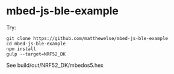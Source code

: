 # mbed-js-ble-example

Try:

```
git clone https://github.com/matthewelse/mbed-js-ble-example
cd mbed-js-ble-example
npm install
gulp --target=NRF52_DK
```

See build/out/NRF52_DK/mbedos5.hex
